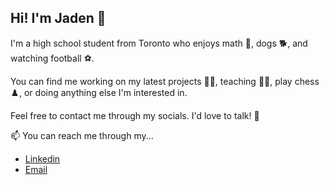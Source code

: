 ## Hi! I'm Jaden 👋
I'm a high school student from Toronto who enjoys math 📝, dogs 🐕, and watching football ⚽.

You can find me working on my latest projects 👨‍💻, teaching 👨‍🏫, play chess ♟️, or doing anything else I'm interested in.

Feel free to contact me through my socials. I'd love to talk! 💬

📫 You can reach me through my...
- [Linkedin](https://www.linkedin.com/in/jaehyeongpark)
- [Email](mailto:jaehyeongpark06@gmail.com)

<!--
**JaehyeongPark06/JaehyeongPark06** is a ✨ _special_ ✨ repository because its `README.md` (this file) appears on your GitHub profile.

Here are some ideas to get you started:

- 🔭 I’m currently working on ...
- 🌱 I’m currently learning ...
- 👯 I’m looking to collaborate on ...
- 🤔 I’m looking for help with ...
- 💬 Ask me about ...
- 📫 How to reach me: ...
- 😄 Pronouns: ...
- ⚡ Fun fact: ...
-->
